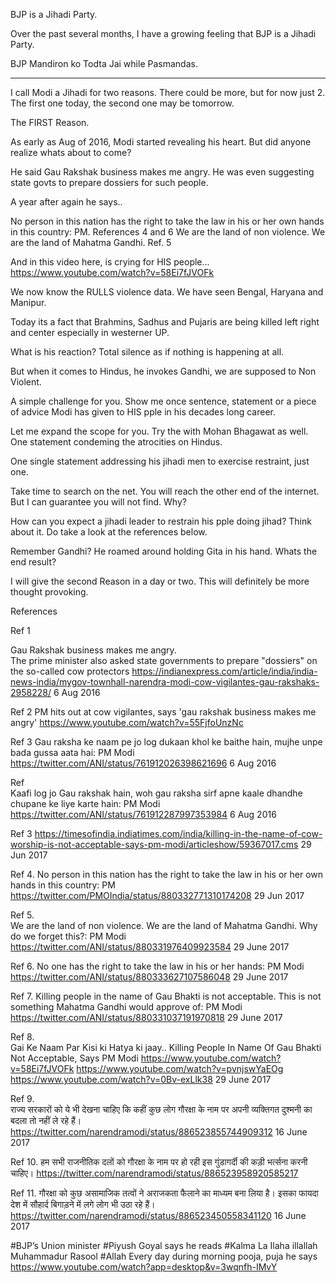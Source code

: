 BJP is a Jihadi Party.

Over the past several months, I have a growing feeling that BJP is a Jihadi Party.

BJP Mandiron ko Todta Jai while Pasmandas. 




---------------------------------


I call Modi a Jihadi for two reasons. There could be more, but for now just 2. The first one today, the second one may be tomorrow. 

The FIRST Reason. 

As early as Aug of 2016, Modi started revealing his heart. But did anyone realize whats about to come? 

He said Gau Rakshak business makes me angry. He was even suggesting state govts to prepare dossiers for such people.  

A year after again he says.. 

No person in this nation has the right to take the law in his or her own hands in this country: PM. References 4 and 6 
We are the land of non violence. We are the land of Mahatma Gandhi. Ref. 5

And in this video here, is crying for HIS people... 
https://www.youtube.com/watch?v=58Ei7fJVOFk  

We now know the RULLS violence data. We have seen Bengal, Haryana and Manipur.
  
Today its a fact that Brahmins, Sadhus and Pujaris are being killed left right and center especially in westerner UP. 

What is his reaction? Total silence as if nothing is happening at all. 

But when it comes to Hindus, he invokes Gandhi, we are supposed to Non Violent.  

A simple challenge for you. Show me once sentence, statement or a piece of advice Modi has given to HIS pple in his decades long career.

Let me expand the scope for you. Try the with Mohan Bhagawat as well. One statement condeming the atrocities on Hindus.

One single statement addressing his jihadi men to exercise restraint, just one.

Take time to search on the net. You will reach the other end of the internet. But I can guarantee you will not find. Why?

How can you expect a jihadi leader to restrain his pple doing jihad? Think about it. Do take a look at the references below.

Remember Gandhi? He roamed around holding Gita in his hand. Whats the end result?

I will give the second Reason in a day or two. This will definitely be more thought provoking.

References 

Ref 1 

Gau Rakshak business makes me angry.  
The prime minister also asked state governments to prepare "dossiers" on the so-called cow protectors 
https://indianexpress.com/article/india/india-news-india/mygov-townhall-narendra-modi-cow-vigilantes-gau-rakshaks-2958228/ 
6 Aug 2016 

Ref 2 
PM hits out at cow vigilantes, says 'gau rakshak business makes me angry' 
https://www.youtube.com/watch?v=55FjfoUnzNc 

Ref 3 
Gau raksha ke naam pe jo log dukaan khol ke baithe hain, mujhe unpe bada gussa aata hai: PM Modi 
https://twitter.com/ANI/status/761912026398621696 
6 Aug 2016 

Ref  
Kaafi log jo Gau rakshak hain, woh gau raksha sirf apne kaale dhandhe chupane ke liye karte hain: PM Modi 
https://twitter.com/ANI/status/761912287997353984 
6 Aug 2016 

Ref 3 
https://timesofindia.indiatimes.com/india/killing-in-the-name-of-cow-worship-is-not-acceptable-says-pm-modi/articleshow/59367017.cms 
29 Jun 2017 

Ref 4. 
No person in this nation has the right to take the law in his or her own hands in this country: PM 
https://twitter.com/PMOIndia/status/880332771310174208 
29 Jun 2017 

Ref 5.  
We are the land of non violence. We are the land of Mahatma Gandhi. Why do we forget this?: PM Modi 
https://twitter.com/ANI/status/880331976409923584 
29 June 2017 


Ref 6. 
No one has the right to take the law in his or her hands: PM Modi 
https://twitter.com/ANI/status/880333627107586048 
29 June 2017 
 
Ref 7. 
Killing people in the name of Gau Bhakti is not acceptable. This is not something Mahatma Gandhi would approve of: PM Modi 
https://twitter.com/ANI/status/880331037191970818 
29 June 2017 

Ref 8.  
Gai Ke Naam Par Kisi ki Hatya ki jaay.. 
Killing People In Name Of Gau Bhakti Not Acceptable, Says PM Modi 
https://www.youtube.com/watch?v=58Ei7fJVOFk 
https://www.youtube.com/watch?v=pvnjswYaEOg 
https://www.youtube.com/watch?v=0Bv-exLlk38 
29 June 2017 

Ref 9.  
राज्य सरकारों को ये भी देखना चाहिए कि कहीं कुछ लोग गौरक्षा के नाम पर अपनी व्यक्तिगत दुश्मनी का बदला तो नहीं ले रहे हैं। 
https://twitter.com/narendramodi/status/886523855744909312 
16 June 2017 

Ref 10. 
हम सभी राजनीतिक दलों को गौरक्षा के नाम पर हो रही इस गुंडागर्दी की कड़ी भर्त्सना करनी चाहिए। 
https://twitter.com/narendramodi/status/886523958920585217 

Ref 11. 
गौरक्षा को कुछ असामाजिक तत्वों ने अराजकता फैलाने का माध्यम बना लिया है। इसका फायदा देश में सौहार्द बिगाड़ने में लगे लोग भी उठा रहे हैं। 
https://twitter.com/narendramodi/status/886523450558341120 
16 June 2017 


#BJP’s Union minister #Piyush Goyal says he reads #Kalma La Ilaha illallah Muhammadur Rasool #Allah
Every day during morning pooja, puja he says 
https://www.youtube.com/watch?app=desktop&v=3wqnfh-IMvY  

  

 

 
